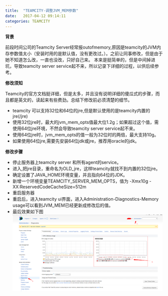 ```yaml
---
title:  "TEAMCITY-调整JVM_MEM参数"
date:   2017-04-12 09:14:11
categories: TEAMCITY
---
```


**背景**

前段时间公司的Teamcity Server经常报outofmemory,原因是teamcity的JVM内存参数值太小（安装时用的是默认值，没有更改过。）。之前让同事修改，但是由于她不知道怎么改，一直也没改，只好自己来。
本来是挺简单的，但是中间掉进坑，导致teamcity server service起不来，所以记录下详细的过程，以供后续参考。


**修改须知**

Teamcity的官方文档挺详细，但是太多，并且没有说明详细的傻瓜式的步骤，而且都是英文的，读起来有些费劲。总结下修改前必须清楚的细节。

- teamcity 可以支持32位和64位的jre,但是默认使用的是teamcity内置的jre(<Teamcity dir>/jre)
- 使用32位jre时，最大的jvm_mem_opts值最大位1.2g；如果超过这个值，需使用64位jre环境，不然会导致teamcity server service起不来。
- 使用64位jre时，jvm_mem_opts的值一般为32位时的两倍，最大支持10g。
- 如果使用64位jre,需要先安装64位jdk或jre，推荐用oracle的jdk。

**修改步骤**

- 停止服务器上teamcity server 和所有agent的service。
- 进入<teamcity-dir>,把jre目录，重命名为OLD_jre，这样teamcity就找不到内置的32位jre。
- 确定设置了JAVA_HOME环境变量，并且指向64位的JDK。
- 新增一个环境变量TEAMCITY_SERVER_MEM_OPTS，值为 -Xmx10g -XX:ReservedCodeCacheSize=512m
- 重启服务器
- 重启后，进入teamcity ui界面，进入Administration-Diagnostics-Memory usage可以看到JVM_MEM已经更新成修改后的值。
- 最后效果如下图
![teamcity-jvm](../images/teamcity-jvm.png)

